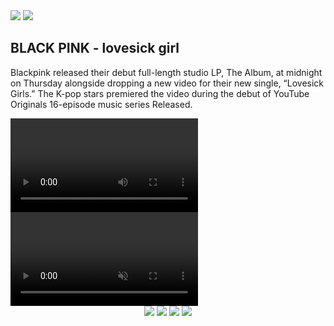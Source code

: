 <!DOCTYPE html>
<html lang="en">
<head>
    <meta charset="UTF-8">
    <meta http-equiv="X-UA-Compatible" content="IE=edge">
    <meta name="viewport" content="width=device-width, initial-scale=1.0">
    <title>Tutorial AnimeJS</title>
    <link rel="stylesheet" type="text/css" href="../static/css/home.css">
    <link rel="stylesheet" type="text/css" href="../static/css/style3.css">
</head>
<body>
    <section>
        <img src="../static/images/bg.jpg" id="bg">
        <img src="../static/images/bp_member.png" id="bp_member">
    </section>
    <div class="sec">
        <H2>BLACK PINK - lovesick girl</H2>
        <p>Blackpink released their debut full-length studio LP, The Album, at midnight on Thursday alongside dropping a new video for their new single, “Lovesick Girls.” The K-pop stars premiered the video during the debut of YouTube Originals 16-episode music series Released.</p>
    </div>
    <div class="video-sec">
        <div class="video-container">
            <video id="a" preload="auto" controls>
                <source src="../static/videos/bp_lovesickgirl.mp4" type="video/mp4"></source>
            </video>
            <video id="b" preload="auto" muted>
                <!-- <source src="../static/videos/rose.mp4" type="video/mp4"></source>
                <source src="../static/videos/lisa.mp4" type="video/mp4"></source>
                <source src="../static/videos/jennie.mp4" type="video/mp4"></source>
                <source src="../static/videos/jisoo.mp4" type="video/mp4"></source> -->
            </video>
        </div>
        <div class="btn-container" style="text-align:center">
            <img src="../static/images/rose_logo.png" onclick="btnClick('../static/videos/rose.mp4')">
            <img src="../static/images/lisa_logo.png" onclick="btnClick('../static/videos/lisa.mp4')">
            <img src="../static/images/jennie_logo.png" onclick="btnClick('../static/videos/jennie.mp4')">
            <img src="../static/images/jisoo_logo.png" onclick="btnClick('../static/videos/jisoo.mp4')">
        </div>
    </div>
    <script src="https://cdnjs.cloudflare.com/ajax/libs/gsap/3.7.0/gsap.min.js"></script>
    <script src="https://cdnjs.cloudflare.com/ajax/libs/gsap/3.7.0/ScrollTrigger.min.js"></script>
    <script type="text/javascript"> // CSS 기능 
        gsap.to("#bg", {
            scrollTrigger : {
                scrub : 1
            },
            scale : 1.5
        });
        gsap.to("#bp_member", {
            scrollTrigger : {
                scrub : 1
            },
            scale : 0.5
        });
    </script>
    <script src="../static/js/Popcorn.js"></script>
    <script src="http://code.jquery.com/jquery-latest.js"></script>
    <script type="text/javascript"> //VIDEO 기능 
        var videos = {
            a: Popcorn(".video-container #a"),
            b: Popcorn(".video-container #b"),
        },
        scrub = $("#scrub"),
        loadCount = 0,
        events = "play pause timeupdate seeking".split(/\s+/g);
        Popcorn.forEach(videos, function(media, type) {
        media.on("canplayall", function() {
            this.emit("sync");
            scrub.attr("max", this.duration());   
        }).on("sync", function() {
            if (++loadCount == 2) {
            events.forEach(function(event) {
                videos.a.on(event, function() {
                if (event === "timeupdate") {
                    if (!this.media.paused) {
                    return;
                    }
                    videos.b.emit("timeupdate");
                    scrub.val(this.currentTime());
                    return;
                }
                if (event === "seeking") {
                    videos.b.currentTime(this.currentTime());
                }
                if (event === "play" || event === "pause") {
                    videos.b[event]();
                }
                });
            });
            }
        });
        });
        scrub.bind("change", function() {
        var val = this.value;
        videos.a.currentTime(val);
        videos.b.currentTime(val);
        });
        function sync() {
        if (videos.b.media.readyState === 4) { //TODO : ===readyState, === 확인 
            videos.b.currentTime(
            videos.a.currentTime()
            );
        }
        requestAnimationFrame(sync); //TODO : === requestAnimationFrame 확인 
        }
        function btnClick_1111(srcVideo){
            // var orginVideo = $('[name="video-container"]').attr('#a'); 
            // let orginVideo = document.getElementById("a").video_container;
            // let resultVideo = document.getElementById("b").video_container;
            let source = document.createElement("source");
            console.log("[o]" + orginVideo)
            console.log("[r]" + resultVideo)
            // resultVideo.setAttribute('src',srcVideo) //여기서 에러 
            // orginVideo.appendChild(source);
            // sync();
            // resultVideo.play()
        }
        function btnClick(srcVideo){
            let orinVideo = document.getElementById("a");
            let resultVideo = document.getElementById("b");
            let source = document.createElement("source");
            resultVideo.setAttribute('src',srcVideo)
            orinVideo.appendChild(source);
            sync();
            resultVideo.play()
        }
    </script>
</body>
</html>